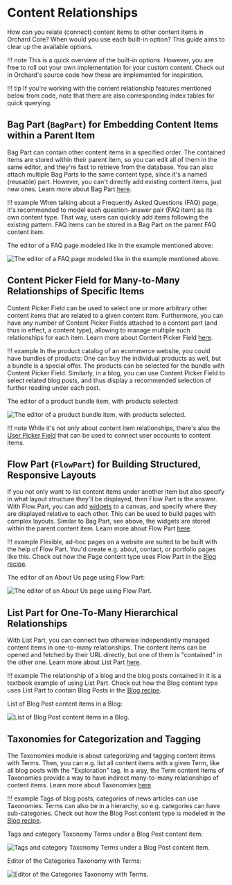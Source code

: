 # Content Relationships

How can you relate (connect) content items to other content items in Orchard Core? When would you use each built-in option? This guide aims to clear up the available options.

!!! note
    This is a quick overview of the built-in options. However, you are free to roll out your own implementation for your custom content. Check out in Orchard's source code how these are implemented for inspiration.

!!! tip
    If you're working with the content relationship features mentioned below from code, note that there are also corresponding index tables for quick querying.

## Bag Part (`BagPart`) for Embedding Content Items within a Parent Item

Bag Part can contain other content items in a specified order. The contained items are stored within their parent item, so you can edit all of them in the same editor, and they're fast to retrieve from the database. You can also attach multiple Bag Parts to the same content type, since it's a named (reusable) part. However, you can't directly add existing content items, just new ones. Learn more about Bag Part [here](../../reference/modules/Flow/BagPart.md).

!!! example
    When talking about a Frequently Asked Questions (FAQ) page, it's recommended to model each question-answer pair (FAQ item) as its own content type. That way, users can quickly add items following the existing pattern. FAQ items can be stored in a Bag Part on the parent FAQ content item.

The editor of a FAQ page modeled like in the example mentioned above:

![The editor of a FAQ page modeled like in the example mentioned above.](images/faq-page-editor.jpg)

## Content Picker Field for Many-to-Many Relationships of Specific Items

Content Picker Field can be used to select one or more arbitrary other content items that are related to a given content item. Furthermore, you can have any number of Content Picker Fields attached to a content part (and thus in effect, a content type), allowing to manage multiple such relationships for each item. Learn more about Content Picker Field [here](../../reference/modules/ContentFields/README.md#contentpickerfield).

!!! example
    In the product catalog of an ecommerce website, you could have bundles of products: One can buy the individual products as well, but a bundle is a special offer. The products can be selected for the bundle with Content Picker Field. Similarly, in a blog, you can use Content Picker Field to select related blog posts, and thus display a recommended selection of further reading under each post.


The editor of a product bundle item, with products selected:

![The editor of a product bundle item, with products selected.](images/product-bundle.jpg)

!!! note
    While it's not only about content item relationships, there's also the [User Picker Field](../../reference/modules/ContentFields/README.md#userpicker-field) that can be used to connect user accounts to content items.

## Flow Part (`FlowPart`) for Building Structured, Responsive Layouts

If you not only want to list content items under another item but also specify in what layout structure they'll be displayed, then Flow Part is the answer. With Flow Part, you can add [widgets](../../reference/modules/Widgets/README.md) to a canvas, and specify where they are displayed relative to each other. This can be used to build pages with complex layouts. Similar to Bag Part, see above, the widgets are stored within the parent content item. Learn more about Flow Part [here](../../reference/modules/Flow/README.md).

!!! example
    Flexible, ad-hoc pages on a website are suited to be built with the help of Flow Part. You'd create e.g. about, contact, or portfolio pages like this. Check out how the Page content type uses Flow Part in the [Blog recipe](../../getting-started/starter-recipes.md#theblogtheme-and-blog-recipe).

The editor of an About Us page using Flow Part:

![The editor of an About Us page using Flow Part.](images/page-editor-with-flow-part.jpg)

## List Part for One-To-Many Hierarchical Relationships

With List Part, you can connect two otherwise independently managed content items in one-to-many relationships. The content items can be opened and fetched by their URL directly, but one of them is "contained" in the other one. Learn more about List Part [here](../../reference/modules/Lists/README.md).

!!! example
    The relationship of a blog and the blog posts contained in it is a textbook example of using List Part. Check out how the Blog content type uses List Part to contain Blog Posts in the [Blog recipe](../../getting-started/starter-recipes.md#theblogtheme-and-blog-recipe).

List of Blog Post content items in a Blog:

![List of Blog Post content items in a Blog.](images/blog-posts-list.jpg)

## Taxonomies for Categorization and Tagging

The Taxonomies module is about categorizing and tagging content items with Terms. Then, you can e.g. list all content items with a given Term, like all blog posts with the "Exploration" tag. In a way, the Term content items of Taxonomies provide a way to have indirect many-to-many relationships of content items. Learn more about Taxonomies [here](../../reference/modules/Taxonomies/README.md).

!!! example
    Tags of blog posts, categories of news articles can use Taxonomies. Terms can also be in a hierarchy, so e.g. categories can have sub-categories. Check out how the Blog Post content type is modeled in the [Blog recipe](../../getting-started/starter-recipes.md#theblogtheme-and-blog-recipe).


Tags and category Taxonomy Terms under a Blog Post content item:

![Tags and category Taxonomy Terms under a Blog Post content item.](images/blog-post-tags-categories.jpg)

Editor of the Categories Taxonomy with Terms:

![Editor of the Categories Taxonomy with Terms.](images/taxonomy-editor.jpg)